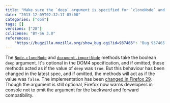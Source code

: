 ```yaml
---
title: "Make sure the `deep` argument is specified for `cloneNode` and `importNode`"
date: "2013-12-09T02:32:17-05:00"
categories: ["dom"]
tags: []
versions: ["28"]
cclicense: "BY-SA 3.0"
references:
    "https://bugzilla.mozilla.org/show_bug.cgi?id=937465": "Bug 937465 – Add a warning when cloneNode/importNode is used without a boolean argument on a node with children"
---
```

The [`Node.cloneNode`](https://developer.mozilla.org/en-US/docs/Web/API/Node.cloneNode) and [`document.importNode`](https://developer.mozilla.org/en-US/docs/Web/API/document.importNode) methods take the boolean `deep` argument. It's optional in the DOM4 specification, and if omitted, these methods acted as if the value of `deep` was `true`. But this behaviour has been changed in the latest spec, and if omitted, the methods will act as if the value was `false`. The implementation has been [changed in Firefox 29](https://www.fxsitecompat.com/en-CA/docs/2014/clonenode-and-importnode-has-defaulted-to-shallow-clones/). Though the argument is still optional, Firefox now warns developers in console not to omit the argument for the backward and forward compatibility.
